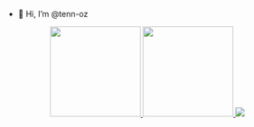 - 👋 Hi, I’m @tenn-oz

<p align="center">
  <a href="https://github.com/anuraghazra/github-readme-stats">
    <img height=160px src="https://github-readme-stats.vercel.app/api?username=tenn-oz" />
  </a>
  <a href="https://github.com/anuraghazra/convoychat">
    <img height=160px src="https://github-readme-stats.vercel.app/api/top-langs?username=tenn-oz&layout=compact" />
  </a>
  
  <img src="http://github-profile-summary-cards.vercel.app/api/cards/profile-details?username=tenn-oz&theme=default" />
</p>


<!---
tenn-oz/tenn-oz is a ✨ special ✨ repository because its `README.md` (this file) appears on your GitHub profile.
You can click the Preview link to take a look at your changes.
--->
